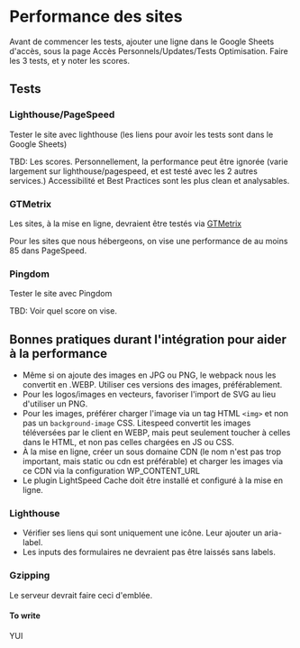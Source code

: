 # Performance des sites #

Avant de commencer les tests, ajouter une ligne dans le Google Sheets d'accès, sous la page Accès Personnels/Updates/Tests Optimisation. Faire les 3 tests, et y noter les scores.

## Tests
### Lighthouse/PageSpeed
Tester le site avec lighthouse (les liens pour avoir les tests sont dans le Google Sheets)

TBD: Les scores. Personnellement, la performance peut être ignorée (varie largement sur lighthouse/pagespeed, et est testé avec les 2 autres services.) Accessibilité et Best Practices sont les plus clean et analysables.
### GTMetrix
Les sites, à la mise en ligne, devraient être testés via [GTMetrix](https://gtmetrix.com/)

Pour les sites que nous hébergeons, on vise une performance de au moins 85 dans PageSpeed.

### Pingdom
Tester le site avec Pingdom

TBD: Voir quel score on vise.
## Bonnes pratiques durant l'intégration pour aider à la performance

- Même si on ajoute des images en JPG ou PNG, le webpack nous les convertit en .WEBP. Utiliser ces versions des images, préférablement.
- Pour les logos/images en vecteurs, favoriser l'import de SVG au lieu d'utiliser un PNG.
- Pour les images, préférer charger l'image via un tag HTML `<img>` et non pas un `background-image` CSS. Litespeed convertit les images téléversées par le client en WEBP, mais peut seulement toucher à celles dans le HTML, et non pas celles chargées en JS ou CSS.
- À la mise en ligne, créer un sous domaine CDN (le nom n'est pas trop important, mais static ou cdn est préférable) et charger les images via ce CDN via la configuration WP_CONTENT_URL
- Le plugin LightSpeed Cache doit être installé et configuré à la mise en ligne.

### Lighthouse
- Vérifier ses liens qui sont uniquement une icône. Leur ajouter un aria-label.
- Les inputs des formulaires ne devraient pas être laissés sans labels.

### Gzipping
Le serveur devrait faire ceci d'emblée.

#### To write ####
YUI

